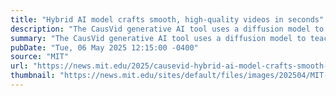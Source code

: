 ```yaml
---
title: "Hybrid AI model crafts smooth, high-quality videos in seconds"
description: "The CausVid generative AI tool uses a diffusion model to teach an autoregressive (frame-by-frame) system to rapidly produce stable, high-resolution videos."
summary: "The CausVid generative AI tool uses a diffusion model to teach an autoregressive (frame-by-frame) system to rapidly produce stable, high-resolution videos."
pubDate: "Tue, 06 May 2025 12:15:00 -0400"
source: "MIT"
url: "https://news.mit.edu/2025/causevid-hybrid-ai-model-crafts-smooth-high-quality-videos-in-seconds-0506"
thumbnail: "https://news.mit.edu/sites/default/files/images/202504/MIT-CausVid.jpg"
---
```


